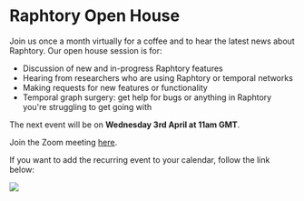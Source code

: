 # Raphtory Open House

Join us once a month virtually for a coffee and to hear the latest news about Raphtory. Our open house session is for:

- Discussion of new and in-progress Raphtory features
- Hearing from researchers who are using Raphtory or temporal networks
- Making requests for new features or functionality
- Temporal graph surgery: get help for bugs or anything in Raphtory you're struggling to get going with

The next event will be on **Wednesday 3rd April at 11am GMT**.

Join the Zoom meeting [here](https://northeastern.zoom.us/j/97269483716?pwd=ejN2ZzBMYythd1hRNzVEb3JTQXVVZz09).

If you want to add the recurring event to your calendar, follow the link below:

<a target="_blank" href="https://calendar.google.com/calendar/u/0?cid=ZjRmNDYzNDkxYWVhY2RiOWQ4ODAyOWI0OTM4YjY0MjgwOGZkNGE2NzRkZjE3NWYyZDYzNGNhYTQ3Mjg0YTEyOUBncm91cC5jYWxlbmRhci5nb29nbGUuY29t"><img border="0" src="https://www.google.com/calendar/images/ext/gc_button1_en.gif"></a>